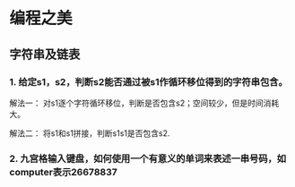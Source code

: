 # 编程之美

## 字符串及链表
### 1. 给定s1，s2，判断s2能否通过被s1作循环移位得到的字符串包含。

解法一： 对s1逐个字符循环移位，判断是否包含s2；空间较少，但是时间消耗大。

解法二： 将s1和s1拼接，判断s1s1是否包含s2.

### 2. 九宫格输入键盘，如何使用一个有意义的单词来表述一串号码，如computer表示26678837
